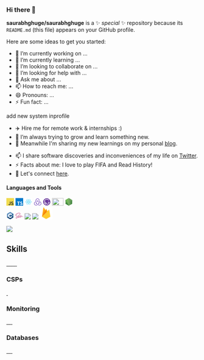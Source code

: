 ### Hi there 👋


**saurabhghuge/saurabhghuge** is a ✨ _special_ ✨ repository because its `README.md` (this file) appears on your GitHub profile.

Here are some ideas to get you started:

- 🔭 I’m currently working on ...
- 🌱 I’m currently learning ...
- 👯 I’m looking to collaborate on ...
- 🤔 I’m looking for help with ...
- 💬 Ask me about ...
- 📫 How to reach me: ...
- 😄 Pronouns: ...
- ⚡ Fun fact: ...

add new system inprofile


- ✈️ Hire me for remote work & internships :)
- 🔭 I’m always trying to grow and learn something new.
- 🌱 Meanwhile I'm sharing my new learnings on my personal [blog](https://medium.com/@saurabhghuge).
<!-- - ⛵ 2021 Goals: Expertise in CP, contribute to Open Source projects, build softwares solutions and survive the pandemic! -->
- 📫 I share software discoveries and inconveniences of my life on [Twitter](https://twitter.com/SaurabhGhuge16).
- ⚡ Facts about me: I love to play FIFA and Read History!
- 🎉 Let's connect [here](https://www.linkedin.com/in/saurabhghuge/).


#### Languages and Tools

<code><img height="20" src="https://raw.githubusercontent.com/github/explore/80688e429a7d4ef2fca1e82350fe8e3517d3494d/topics/javascript/javascript.png"></code>
<code><img height="20" src="https://raw.githubusercontent.com/github/explore/80688e429a7d4ef2fca1e82350fe8e3517d3494d/topics/typescript/typescript.png"></code>
<code><img height="20" src="https://raw.githubusercontent.com/github/explore/80688e429a7d4ef2fca1e82350fe8e3517d3494d/topics/react/react.png"></code>
<code><img height="20" src="https://raw.githubusercontent.com/github/explore/80688e429a7d4ef2fca1e82350fe8e3517d3494d/topics/redux/redux.png"></code>
<code><img height="20" src="https://raw.githubusercontent.com/github/explore/e94815998e4e0713912fed477a1f346ec04c3da2/topics/gatsby/gatsby.png"></code>
<code><img height="20" width="30" src="https://github.com/jalbertsr/logo-badge-images/blob/master/img/rsz_nextjs.png?raw=true"></code>
<code><img height="20" src="https://raw.githubusercontent.com/github/explore/80688e429a7d4ef2fca1e82350fe8e3517d3494d/topics/nodejs/nodejs.png"></code>   
<code><img height="20" src="https://raw.githubusercontent.com/github/explore/80688e429a7d4ef2fca1e82350fe8e3517d3494d/topics/cpp/cpp.png"></code>
<code><img height="20" src="https://raw.githubusercontent.com/github/explore/80688e429a7d4ef2fca1e82350fe8e3517d3494d/topics/sass/sass.png"></code> 
<code><img height="20" src="https://user-images.githubusercontent.com/54095539/120929781-09063680-c708-11eb-864d-8f586ef91fec.png"></code>
<code><img height="20" src="https://user-images.githubusercontent.com/54095539/120929825-2fc46d00-c708-11eb-9009-f4610456de66.png"></code>
<code><img height="33" src="https://raw.githubusercontent.com/github/explore/80688e429a7d4ef2fca1e82350fe8e3517d3494d/topics/firebase/firebase.png"></code>

![](https://komarev.com/ghpvc/?username=saurabhghuge)


## Skills

<p float="left">
  <a href="https://golang.org/" target="_blank" >
    <img src=""  height="90" />
  </a>
  <a href="https://www.docker.com/" target="_blank" >
    <img src=""  height="80" /> 
  </a>
  <a href="https://kubernetes.io/" target="_blank" >
    <img src=""  height="75" />
  </a>
  <a href="https://docs.gitlab.com/ee/ci/" target="_blank" >
    <img src=""  height="65" />
  </a>
  <a href="https://www.terraform.io/" target="_blank" >
    <img src="" width="120" />
  </a>
  <a href="https://helm.sh/" target="_blank" >
    <img src=""  height="75" />
  </a>
  <a href="https://grpc.io/" target="_blank" >
    <img src=""  height="75" />
  </a>
  <a href="https://www.w3.org/wiki/The_web_standards_model_-_HTML_CSS_and_JavaScript" target="_blank" >
    <img src="" height="70" />
  </a>
 </p>
  
### CSPs
  
 <p float="left">
  <a href="https://bit.ly/2W7a91W" target="_blank" >
    <img src=""  height="75" />
  </a> 
  <a href="https://aws.amazon.com/" target="_blank" >
    <img src=""  height="75" />
  </a>
 </p>
 
 ### Monitoring
  
 <p float="left">
  <a href="https://grafana.com/" target="_blank" >
    <img src="" height="60" />&nbsp;&nbsp;
  </a>
  <a href="https://prometheus.io/" target="_blank" >
    <img src="" height="65" />
  </a>
  <a href="https://www.influxdata.com/" target="_blank" >
    <img src="" height="60" />
  </a>
</p>

### Databases
  
 <p float="left">
  <a href="https://www.postgresql.org/" target="_blank" >
    <img src="" height="90" />&nbsp;&nbsp;
  </a>
  <a href="https://www.timescale.com/" target="_blank" >
    <img src="" width="120" />
  </a>&nbsp;&nbsp;
  <a href="https://www.mongodb.com/" target="_blank" >
    <img src="" height="80" />
  </a>
</p>

